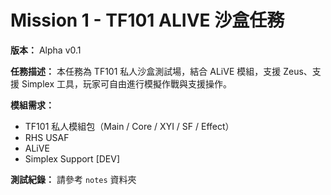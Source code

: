 # Mission 1 - TF101 ALIVE 沙盒任務

**版本：** Alpha v0.1

**任務描述：**
本任務為 TF101 私人沙盒測試場，結合 ALiVE 模組，支援 Zeus、支援 Simplex 工具，玩家可自由進行模擬作戰與支援操作。

**模組需求：**
- TF101 私人模組包（Main / Core / XYI / SF / Effect）
- RHS USAF
- ALiVE
- Simplex Support [DEV]

**測試紀錄：** 請參考 `notes` 資料夾